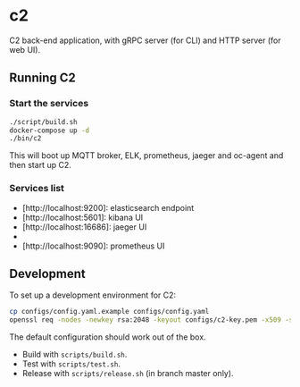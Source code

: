 # c2

C2 back-end application, with gRPC server (for CLI) and HTTP server (for web UI).

## Running C2

### Start the services

```bash
./script/build.sh
docker-compose up -d
./bin/c2
```

This will boot up MQTT broker, ELK, prometheus, jaeger and oc-agent and then start up C2.

### Services list

- [http://localhost:9200]: elasticsearch endpoint
- [http://localhost:5601]: kibana UI
- [http://localhost:16686]: jaeger UI
- [http://localhost:9999]: zPages
- [http://localhost:9090]: prometheus UI

## Development

To set up a development environment for C2:

```bash
cp configs/config.yaml.example configs/config.yaml
openssl req -nodes -newkey rsa:2048 -keyout configs/c2-key.pem -x509 -sha256 -days 365 -out configs/c2-cert.pem -subj "/CN=localhost
```

The default configuration should work out of the box.

- Build with `scripts/build.sh`.
- Test with `scripts/test.sh`.
- Release with `scripts/release.sh` (in branch master only).
